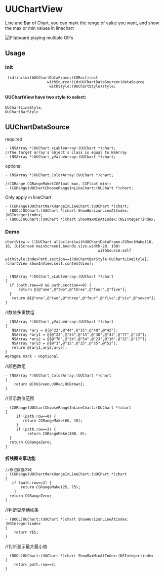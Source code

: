UUChartView
===========

Line and Bar of Chart, you can mark the range of value you want, and show the max or min values in linechart

![Flipboard playing multiple GIFs](https://github.com/ZhipingYang/UUChartView/raw/master/UUChartViewTests/UUChartView.gif)

## Usage

### init

    -(id)initwithUUChartDataFrame:(CGRect)rect 
                       withSource:(id<UUChartDataSource>)dataSource 
                        withStyle:(UUChartStyle)style;

#### UUChartView have two style to select:

    UUChartLineStyle,
    UUChartBarStyle

## UUChartDataSource

 required

    - (NSArray *)UUChart_xLableArray:(UUChart *)chart;
    //The target array's object's class is equal to NSArray
    - (NSArray *)UUChart_yValueArray:(UUChart *)chart;

 optional

    - (NSArray *)UUChart_ColorArray:(UUChart *)chart;
    
    //CGRange CGRangeMake(CGFloat max, CGFloat min);
    - (CGRange)UUChartChooseRangeInLineChart:(UUChart *)chart;

Only apply in lineChart

    - (CGRange)UUChartMarkRangeInLineChart:(UUChart *)chart;
    - (BOOL)UUChart:(UUChart *)chart ShowHorizonLineAtIndex:(NSInteger)index;
    - (BOOL)UUChart:(UUChart *)chart ShowMaxMinAtIndex:(NSInteger)index;

### Demo

    chartView = [[UUChart alloc]initwithUUChartDataFrame:CGRectMake(10, 10, [UIScreen mainScreen].bounds.size.width-20, 150)
                                              withSource:self
                                               withStyle:indexPath.section==1?UUChartBarStyle:UUChartLineStyle];
    [chartView showInView:self.contentView];


    - (NSArray *)UUChart_xLableArray:(UUChart *)chart
    {
      if (path.row==0 && path.section==0) {
          return @[@"one",@"two",@"three",@"four",@"five"];
      }
       return @[@"one",@"two",@"three",@"four",@"five",@"six",@"seven"];
    }
//数值多重数组

    - (NSArray *)UUChart_yValueArray:(UUChart *)chart
    {
       NSArray *ary = @[@"22",@"44",@"15",@"40",@"42"];
       NSArray *ary1 = @[@"22",@"54",@"15",@"30",@"42",@"77",@"43"];
       NSArray *ary2 = @[@"76",@"34",@"54",@"23",@"16",@"32",@"17"];
       NSArray *ary3 = @[@"3",@"12",@"25",@"55",@"52"];
       return @[ary1,ary2,ary3];
    }
    #pragma mark - @optional
//颜色数组

    - (NSArray *)UUChart_ColorArray:(UUChart *)chart
    {
        return @[UUGreen,UURed,UUBrown];
    }
//显示数值范围

    - (CGRange)UUChartChooseRangeInLineChart:(UUChart *)chart
    {
         if (path.row==0) {
            return CGRangeMake(60, 10);
         }
         if (path.row==2) {
              return CGRangeMake(100, 0);
      }
      return CGRangeZero;
    }
#### 折线图专享功能

    //标记数值区域
    - (CGRange)UUChartMarkRangeInLineChart:(UUChart *)chart
    {
       if (path.row==2) {
           return CGRangeMake(25, 75);
        }
      return CGRangeZero;
    }

//判断显示横线条

    - (BOOL)UUChart:(UUChart *)chart ShowHorizonLineAtIndex:(NSInteger)index
    {
        return YES;
    }

//判断显示最大最小值

    - (BOOL)UUChart:(UUChart *)chart ShowMaxMinAtIndex:(NSInteger)index
    {
        return path.row==2;
    }
